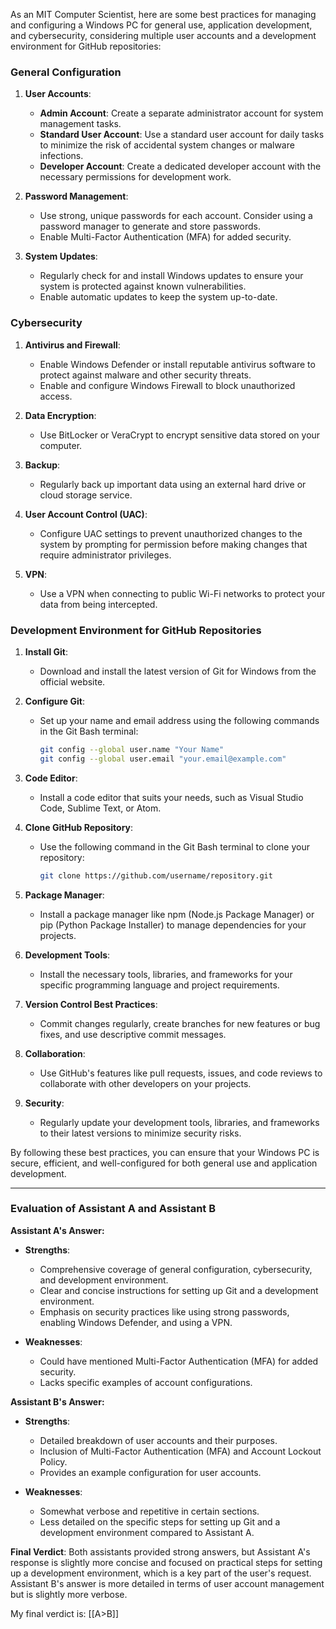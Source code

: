 
As an MIT Computer Scientist, here are some best practices for managing and configuring a Windows PC for general use, application development, and cybersecurity, considering multiple user accounts and a development environment for GitHub repositories:

### General Configuration

1. **User Accounts**:
   - **Admin Account**: Create a separate administrator account for system management tasks.
   - **Standard User Account**: Use a standard user account for daily tasks to minimize the risk of accidental system changes or malware infections.
   - **Developer Account**: Create a dedicated developer account with the necessary permissions for development work.

2. **Password Management**:
   - Use strong, unique passwords for each account. Consider using a password manager to generate and store passwords.
   - Enable Multi-Factor Authentication (MFA) for added security.

3. **System Updates**:
   - Regularly check for and install Windows updates to ensure your system is protected against known vulnerabilities.
   - Enable automatic updates to keep the system up-to-date.

### Cybersecurity

1. **Antivirus and Firewall**:
   - Enable Windows Defender or install reputable antivirus software to protect against malware and other security threats.
   - Enable and configure Windows Firewall to block unauthorized access.

2. **Data Encryption**:
   - Use BitLocker or VeraCrypt to encrypt sensitive data stored on your computer.

3. **Backup**:
   - Regularly back up important data using an external hard drive or cloud storage service.

4. **User Account Control (UAC)**:
   - Configure UAC settings to prevent unauthorized changes to the system by prompting for permission before making changes that require administrator privileges.

5. **VPN**:
   - Use a VPN when connecting to public Wi-Fi networks to protect your data from being intercepted.

### Development Environment for GitHub Repositories

1. **Install Git**:
   - Download and install the latest version of Git for Windows from the official website.

2. **Configure Git**:
   - Set up your name and email address using the following commands in the Git Bash terminal:
     ```bash
     git config --global user.name "Your Name"
     git config --global user.email "your.email@example.com"
     ```

3. **Code Editor**:
   - Install a code editor that suits your needs, such as Visual Studio Code, Sublime Text, or Atom.

4. **Clone GitHub Repository**:
   - Use the following command in the Git Bash terminal to clone your repository:
     ```bash
     git clone https://github.com/username/repository.git
     ```

5. **Package Manager**:
   - Install a package manager like npm (Node.js Package Manager) or pip (Python Package Installer) to manage dependencies for your projects.

6. **Development Tools**:
   - Install the necessary tools, libraries, and frameworks for your specific programming language and project requirements.

7. **Version Control Best Practices**:
   - Commit changes regularly, create branches for new features or bug fixes, and use descriptive commit messages.

8. **Collaboration**:
   - Use GitHub's features like pull requests, issues, and code reviews to collaborate with other developers on your projects.

9. **Security**:
   - Regularly update your development tools, libraries, and frameworks to their latest versions to minimize security risks.

By following these best practices, you can ensure that your Windows PC is secure, efficient, and well-configured for both general use and application development.

---

### Evaluation of Assistant A and Assistant B

**Assistant A's Answer:**
- **Strengths**:
  - Comprehensive coverage of general configuration, cybersecurity, and development environment.
  - Clear and concise instructions for setting up Git and a development environment.
  - Emphasis on security practices like using strong passwords, enabling Windows Defender, and using a VPN.

- **Weaknesses**:
  - Could have mentioned Multi-Factor Authentication (MFA) for added security.
  - Lacks specific examples of account configurations.

**Assistant B's Answer:**
- **Strengths**:
  - Detailed breakdown of user accounts and their purposes.
  - Inclusion of Multi-Factor Authentication (MFA) and Account Lockout Policy.
  - Provides an example configuration for user accounts.

- **Weaknesses**:
  - Somewhat verbose and repetitive in certain sections.
  - Less detailed on the specific steps for setting up Git and a development environment compared to Assistant A.

**Final Verdict**:
Both assistants provided strong answers, but Assistant A's response is slightly more concise and focused on practical steps for setting up a development environment, which is a key part of the user's request. Assistant B's answer is more detailed in terms of user account management but is slightly more verbose.

My final verdict is: [[A>B]]